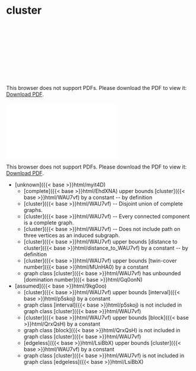 # cluster




<object data="../local_WAU7vf.pdf" type="application/pdf" width="100%" height="480px"><embed src="../local_WAU7vf.pdf"><p>This browser does not support PDFs. Please download the PDF to view it: <a href="../local_WAU7vf.pdf">Download PDF</a>.</p></embed></object>


<object data="../inclusions_WAU7vf.pdf" type="application/pdf" width="100%" height="480px"><embed src="../inclusions_WAU7vf.pdf"><p>This browser does not support PDFs. Please download the PDF to view it: <a href="../inclusions_WAU7vf.pdf">Download PDF</a>.</p></embed></object>

*  [unknown]({{< base >}}html/myit4D)
    * [complete]({{< base >}}html/EhdXNA) upper bounds [cluster]({{< base >}}html/WAU7vf) by a constant -- by definition
    * [cluster]({{< base >}}html/WAU7vf) -- Disjoint union of complete graphs.
    * [cluster]({{< base >}}html/WAU7vf) -- Every connected component is a complete graph.
    * [cluster]({{< base >}}html/WAU7vf) -- Does not include path on three vertices as an induced subgraph.
    * [cluster]({{< base >}}html/WAU7vf) upper bounds [distance to cluster]({{< base >}}html/distance_to_WAU7vf) by a constant -- by definition
    * [cluster]({{< base >}}html/WAU7vf) upper bounds [twin-cover number]({{< base >}}html/MUnHA0) by a constant
    * graph class [cluster]({{< base >}}html/WAU7vf) has unbounded [domination number]({{< base >}}html/Gq0onN)
*  [assumed]({{< base >}}html/9kg0oo)
    * [cluster]({{< base >}}html/WAU7vf) upper bounds [interval]({{< base >}}html/p5skoj) by a constant
    * graph class [interval]({{< base >}}html/p5skoj) is not included in graph class [cluster]({{< base >}}html/WAU7vf)
    * [cluster]({{< base >}}html/WAU7vf) upper bounds [block]({{< base >}}html/QrxQsH) by a constant
    * graph class [block]({{< base >}}html/QrxQsH) is not included in graph class [cluster]({{< base >}}html/WAU7vf)
    * [edgeless]({{< base >}}html/LsiBbX) upper bounds [cluster]({{< base >}}html/WAU7vf) by a constant
    * graph class [cluster]({{< base >}}html/WAU7vf) is not included in graph class [edgeless]({{< base >}}html/LsiBbX)